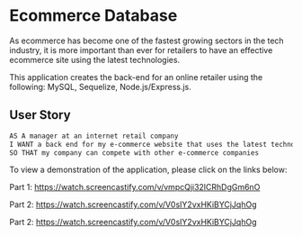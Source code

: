 # Ecommerce Database

As ecommerce has become one of the fastest growing sectors in the tech industry, it is more important than ever for retailers to have an effective ecommerce site using the latest technologies. 

This application creates the back-end for an online retailer using the following: MySQL, Sequelize, Node.js/Express.js. 

## User Story

```md
AS A manager at an internet retail company
I WANT a back end for my e-commerce website that uses the latest technologies
SO THAT my company can compete with other e-commerce companies
```

To view a demonstration of the application, please click on the links below:

Part 1: https://watch.screencastify.com/v/vmpcQji32lCRhDgGm6nO

Part 2: https://watch.screencastify.com/v/V0sIY2vxHKiBYCjJqhOg

Part 2: https://watch.screencastify.com/v/V0sIY2vxHKiBYCjJqhOg

